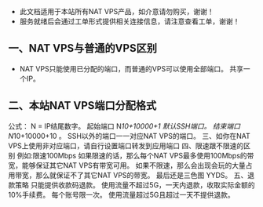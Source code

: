 - 此文档适用于本站所有NAT VPS产品，如介意请勿购买，谢谢！
- 服务就绪后会通过工单形式提供相关连接信息，请注意查看工单，谢谢！

## 一、NAT  VPS与普通的VPS区别
- NAT VPS只能使用已分配的端口，而普通的VPS可以使用全部端口。
共享一个IP。

## 二、本站NAT VPS端口分配格式
公式：
N = IP结尾数字。
起始端口 N*10+10000+1 默认SSH端口。
结束端口 N*10+10000+10  。
SSH以外的端口一一对应NAT VPS的端口。
三、如你在NAT VPS上使用非对应端口，请自行设置端口转发到应用端口
四、限速跟不限速的区别
例如:限速100Mbps
如果限速的话，那么每个NAT VPS最多使用100Mbps的带宽，能够保证其它NAT VPS有带宽可用。
如果不限速，那么会出现会玩的大量占用带宽，那么就保证不了其它NAT VPS的带宽。
最后还是三色图 YYDS。
五、退款策略
只能提供收款码退款。
使用流量不超过5G，一天内退款，收取实际金额的10%手续费。
每个账号限一次。
使用流量超过5G且超过一天不提供退款。